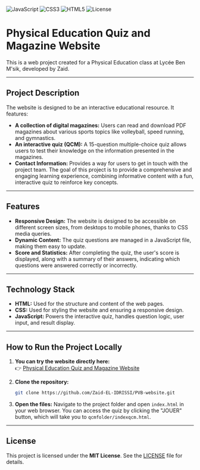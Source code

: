 ![JavaScript](https://img.shields.io/badge/JavaScript-F7DF1E?style=for-the-badge&logo=javascript&logoColor=000)
![CSS3](https://img.shields.io/badge/CSS3-1572B6?style=for-the-badge&logo=css3&logoColor=fff)
![HTML5](https://img.shields.io/badge/HTML5-E34F26?style=for-the-badge&logo=html5&logoColor=fff)
![License](https://img.shields.io/badge/License-MIT-green)

# Physical Education Quiz and Magazine Website

This is a web project created for a Physical Education class at Lycée Ben M'sik, developed by Zaid.

---
## Project Description

The website is designed to be an interactive educational resource. It features:
* **A collection of digital magazines:** Users can read and download PDF magazines about various sports topics like volleyball, speed running, and gymnastics.
* **An interactive quiz (QCM):** A 15-question multiple-choice quiz allows users to test their knowledge on the information presented in the magazines.
* **Contact Information:** Provides a way for users to get in touch with the project team.
The goal of this project is to provide a comprehensive and engaging learning experience, combining informative content with a fun, interactive quiz to reinforce key concepts.

---

## Features

* **Responsive Design:** The website is designed to be accessible on different screen sizes, from desktops to mobile phones, thanks to CSS media queries.
* **Dynamic Content:** The quiz questions are managed in a JavaScript file, making them easy to update.
* **Score and Statistics:** After completing the quiz, the user's score is displayed, along with a summary of their answers, indicating which questions were answered correctly or incorrectly.
---

## Technology Stack

* **HTML:** Used for the structure and content of the web pages.
* **CSS:** Used for styling the website and ensuring a responsive design.
* **JavaScript:** Powers the interactive quiz, handles question logic, user input, and result display.
---

## How to Run the Project Locally

1. **You can try the website directly here:**  
👉 [Physical Education Quiz and Magazine Website](https://zaid-el-idrissi.github.io/Physical-Education-Quiz-and-Magazine-Website)

2.  **Clone the repository:**
    ```bash
    git clone https://github.com/Zaid-EL-IDRISSI/PVB-website.git
    ```
3.  **Open the files:**
    Navigate to the project folder and open `index.html` in your web browser. You can access the quiz by clicking the "JOUER" button, which will take you to `qcmfolder/indexqcm.html`.
---
## License
This project is licensed under the **MIT License**. See the [LICENSE](LICENSE) file for details.
